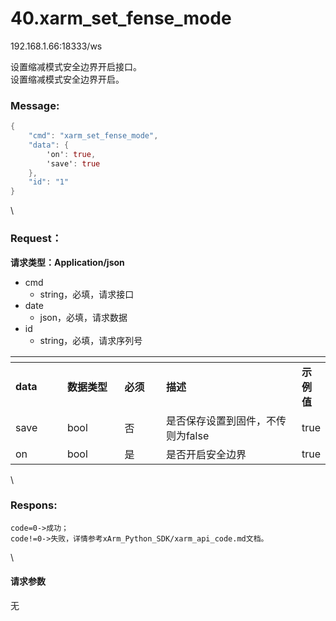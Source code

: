 # 40.xarm\_set\_fense\_mode

192.168.1.66:18333/ws

设置缩减模式安全边界开启接口。\
设置缩减模式安全边界开启。

### Message: <a href="#message" id="message"></a>

```actionscript
{
    "cmd": "xarm_set_fense_mode",
    "data": {
        'on': true, 
        'save': true
    },
    "id": "1"
}
```

\


### Request： <a href="#request" id="request"></a>

**请求类型：Application/json**

* cmd
  * string，必填，请求接口
* date
  * json，必填，请求数据
* id
  * string，必填，请求序列号

<table data-header-hidden><thead><tr><th width="85"></th><th width="100"></th><th width="70"></th><th width="295"></th><th></th></tr></thead><tbody><tr><td><strong>data</strong></td><td><strong>数据类型</strong></td><td><strong>必须</strong></td><td><strong>描述</strong></td><td><strong>示例值</strong></td></tr><tr><td>save</td><td>bool</td><td>否</td><td>是否保存设置到固件，不传则为false</td><td>true</td></tr><tr><td>on</td><td>bool</td><td>是</td><td>是否开启安全边界</td><td>true</td></tr></tbody></table>

\


### Respons: <a href="#respons" id="respons"></a>

```
code=0->成功；
code!=0->失败，详情参考xArm_Python_SDK/xarm_api_code.md文档。
```

\


#### 请求参数

无
